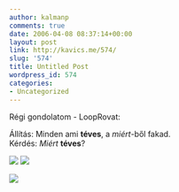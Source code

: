 ```yaml
---
author: kalmanp
comments: true
date: 2006-04-08 08:37:14+00:00
layout: post
link: http://kavics.me/574/
slug: '574'
title: Untitled Post
wordpress_id: 574
categories:
- Uncategorized
---
```


Régi gondolatom - LoopRovat:




Állítás: Minden ami **téves**, a _miért_-ből fakad.  
Kérdés: _Miért_ **téves**?




![](http://kavics.freeblog.hu/Files/!!eyemix1.jpg) ![](http://kavics.freeblog.hu/Files/!!eyemix2.jpg)  
  
![](http://kavics.freeblog.hu/Files/!!eyemix0.jpg)
